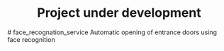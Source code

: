 <h1 align="center">Project under development</h1>
# face_recognation_service
 Automatic opening of entrance doors using face recognition
